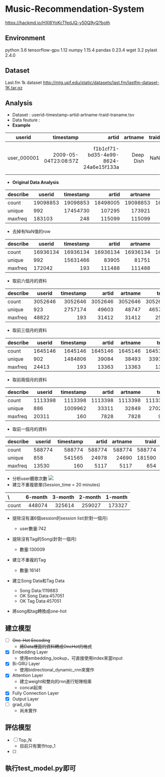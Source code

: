 # Music-Recommendation-System

https://hackmd.io/HXI6YoKcTfedJQ-y50Q9yQ?both

## Environment
python 3.6
tensorflow-gpu 1.12
numpy 1.15.4
pandas 0.23.4
wget 3.2
pylast 2.4.0

## Dataset
Last.fm 1k dataset
http://mtg.upf.edu/static/datasets/last.fm/lastfm-dataset-1K.tar.gz
## Analysis
- Dataset : userid-timestamp-artid-artname-traid-traname.tsv
- Data feuture : 
- **Example**

userid  |      timestamp     |                artid               | artname |traid|                 traname
-----------|-------------------:|-----------------------------------:| -------:|----:|-----------------------------------------:
user_000001|2009-05-04T23:08:57Z|f1b1cf71-bd35-4e99-8624-24a6e15f133a|Deep Dish| NaN |Fuck Me Im Famous (Pacha Ibiza)-09-28-2007

- **Original Data Analysis**

describe|   userid  |      timestamp     |                artid               | artname |traid|                 traname
:-------|-----------|-------------------:|-----------------------------------:| -------:|----:|-----------------------------------------:
count   |19098853|19098853|18498005|19098853|16936134|19098841
unique  |992|17454730|107295|173921|960402|1083471
maxfreq|183103|248|115099|115099|3991|17561

- 去掉有NaN值的row

describe|   userid  |      timestamp     |                artid               | artname |traid|                 traname
:-------|-----------|-------------------:|-----------------------------------:| -------:|----:|-----------------------------------------:
count   |16936134|16936134|16936134|16936134|16936134|16936134
unique  |992|15631466|83905|81751|960402|693231
maxfreq |172042|193|111488|111488|3991|14908

- 取前六個月的資料

describe|   userid  |      timestamp     |                artid               | artname |traid|                 traname
:-------|-----------|-------------------:|-----------------------------------:| -------:|----:|-----------------------------------------:
count   |3052646|3052646|3052646|3052646|3052646|3052646
unique  |923|2757174|49603|48747|465798|353529
maxfreq |48822|193|31412|31412|2559|2635

- 取前三個月的資料

describe|   userid  |      timestamp     |                artid               | artname |traid|                 traname
:-------|-----------|-------------------:|-----------------------------------:| -------:|----:|-----------------------------------------:
count   |1645146|1645146|1645146|1645146|1645146|1645146
unique  |902|1484806|39084|38493|339118|264073
maxfreq |24413|193|13363|13363|1303|1346

- 取前兩個月的資料

describe|   userid  |      timestamp     |                artid               | artname |traid|                 traname
:-------|-----------|-------------------:|-----------------------------------:| -------:|----:|-----------------------------------------:
count   |1113398|1113398|1113398|1113398|1113398|1113398
unique  |886|1009962|33311|32849|270248|214317
maxfreq |20311|160|7828|7828|974|990

- 取前一個月的資料

describe|   userid  |      timestamp     |                artid               | artname |traid|                 traname
:-------|-----------|-------------------:|-----------------------------------:| -------:|----:|-----------------------------------------:
count   |588774|588774|588774|588774|588774|588774
unique  |858|541565|24978|24690|181590|148188
maxfreq |13530|160|5117|5117|654|660

 - 分析user聽歌次數
![](https://i.imgur.com/SixHrFS.png)
 - 建立不重複歌單(Session_time = 20 minutes)
 
 \ | 6-month | 3-month | 2-month | 1-month
 :---|---:|---:|---:|---:
 count|448074|325614|259027|173327
 
 - 提除沒有滿6個session的session list(針對一個月)
     - user數量:742
 
 - 提除沒有Tag的Song(針對一個月)
     - 數量:130009
     
 - 建立不重複的Tag
     - 數量:16141

 - 建立Song Data和Tag Data
     - Song Data:1119883
     - OK Song Data:457051
     - OK Tag Data:457051
 - 將song和tag轉換成one-hot
## 建立模型
- [ ] ~~One-Hot Encoding~~
    - ~~將Data裡面的資料轉成OneHot的格式~~
- [x] Embedding Layer
    - 使用embedding_lookup，可直接使用index來當input
- [x] Bi-GRU Layer
    - 使用bidirectional_dynamic_rnn來實作
- [x] Attention Layer
    - 建立weight和雙向的rnn進行矩陣相乘
    - concat起來
- [x] Fully Connection Layer
- [x] Output Layer
- [ ] grad_clip
    - 尚未實作
## 評估模型
- [ ] Top_N
    - 目前只有實作top_1
- [ ] 

## 執行test_model.py即可
